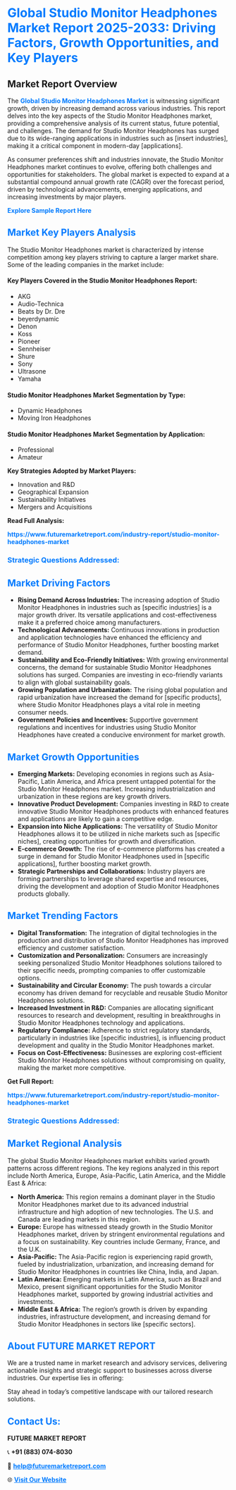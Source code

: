 <h1 style="color: #007BFF;">Global Studio Monitor Headphones Market Report 2025-2033: Driving Factors, Growth Opportunities, and Key Players</h1>

<section id="overview">
<h2>Market Report Overview</h2>
<p>The <a href="https://www.futuremarketreport.com/industry-report/studio-monitor-headphones-market" style="color: #007BFF; text-decoration: none;"><strong>Global Studio Monitor Headphones Market</strong></a> is witnessing significant growth, driven by increasing demand across various industries. This report delves into the key aspects of the Studio Monitor Headphones market, providing a comprehensive analysis of its current status, future potential, and challenges. The demand for Studio Monitor Headphones has surged due to its wide-ranging applications in industries such as [insert industries], making it a critical component in modern-day [applications].</p>
<p>As consumer preferences shift and industries innovate, the Studio Monitor Headphones market continues to evolve, offering both challenges and opportunities for stakeholders. The global market is expected to expand at a substantial compound annual growth rate (CAGR) over the forecast period, driven by technological advancements, emerging applications, and increasing investments by major players.</p>
</section>

<section id="overview">
<p><a href="https://www.futuremarketreport.com/request-sample/reportId=83549" style="color: #007BFF; text-decoration: none;"><strong>Explore Sample Report Here</strong></a></p>
</section>

<section id="key-players">
<h2 style="color: #007BFF;">Market Key Players Analysis</h2>
<p>The Studio Monitor Headphones market is characterized by intense competition among key players striving to capture a larger market share. Some of the leading companies in the market include:</p>
<h4>Key Players Covered in the Studio Monitor Headphones Report:</h4>
<ul><li>AKG</li><li>Audio-Technica</li><li>Beats by Dr. Dre</li><li>beyerdynamic</li><li>Denon</li><li>Koss</li><li>Pioneer</li><li>Sennheiser</li><li>Shure</li><li>Sony</li><li>Ultrasone</li><li>Yamaha</li></ul>
<h4>Studio Monitor Headphones Market Segmentation by Type:</h4>
<ul><li>Dynamic Headphones</li><li>Moving Iron Headphones</li></ul>

<h4>Studio Monitor Headphones Market Segmentation by Application:</h4>
<ul><li>Professional</li><li>Amateur</li></ul>
<p><strong>Key Strategies Adopted by Market Players:</strong></p>
<ul>
<li>Innovation and R&D</li>
<li>Geographical Expansion</li>
<li>Sustainability Initiatives</li>
<li>Mergers and Acquisitions</li>
</ul>
</section>

<section>
<p><strong>Read Full Analysis: </strong></p><a href="https://www.futuremarketreport.com/industry-report/studio-monitor-headphones-market" style="color: #007BFF; text-decoration: none;"><strong>https://www.futuremarketreport.com/industry-report/studio-monitor-headphones-market</strong></a>
<h3 style="color: #007BFF;">Strategic Questions Addressed:</h3>
</section>

<section id="driving-factors">
<h2 style="color: #007BFF;">Market Driving Factors</h2>
<ul>
<li><strong>Rising Demand Across Industries:</strong> The increasing adoption of Studio Monitor Headphones in industries such as [specific industries] is a major growth driver. Its versatile applications and cost-effectiveness make it a preferred choice among manufacturers.</li>
<li><strong>Technological Advancements:</strong> Continuous innovations in production and application technologies have enhanced the efficiency and performance of Studio Monitor Headphones, further boosting market demand.</li>
<li><strong>Sustainability and Eco-Friendly Initiatives:</strong> With growing environmental concerns, the demand for sustainable Studio Monitor Headphones solutions has surged. Companies are investing in eco-friendly variants to align with global sustainability goals.</li>
<li><strong>Growing Population and Urbanization:</strong> The rising global population and rapid urbanization have increased the demand for [specific products], where Studio Monitor Headphones plays a vital role in meeting consumer needs.</li>
<li><strong>Government Policies and Incentives:</strong> Supportive government regulations and incentives for industries using Studio Monitor Headphones have created a conducive environment for market growth.</li>
</ul>
</section>

<section id="growth-opportunities">
<h2 style="color: #007BFF;">Market Growth Opportunities</h2>
<ul>
<li><strong>Emerging Markets:</strong> Developing economies in regions such as Asia-Pacific, Latin America, and Africa present untapped potential for the Studio Monitor Headphones market. Increasing industrialization and urbanization in these regions are key growth drivers.</li>
<li><strong>Innovative Product Development:</strong> Companies investing in R&D to create innovative Studio Monitor Headphones products with enhanced features and applications are likely to gain a competitive edge.</li>
<li><strong>Expansion into Niche Applications:</strong> The versatility of Studio Monitor Headphones allows it to be utilized in niche markets such as [specific niches], creating opportunities for growth and diversification.</li>
<li><strong>E-commerce Growth:</strong> The rise of e-commerce platforms has created a surge in demand for Studio Monitor Headphones used in [specific applications], further boosting market growth.</li>
<li><strong>Strategic Partnerships and Collaborations:</strong> Industry players are forming partnerships to leverage shared expertise and resources, driving the development and adoption of Studio Monitor Headphones products globally.</li>
</ul>
</section>

<section id="trending-factors">
<h2 style="color: #007BFF;">Market Trending Factors</h2>
<ul>
<li><strong>Digital Transformation:</strong> The integration of digital technologies in the production and distribution of Studio Monitor Headphones has improved efficiency and customer satisfaction.</li>
<li><strong>Customization and Personalization:</strong> Consumers are increasingly seeking personalized Studio Monitor Headphones solutions tailored to their specific needs, prompting companies to offer customizable options.</li>
<li><strong>Sustainability and Circular Economy:</strong> The push towards a circular economy has driven demand for recyclable and reusable Studio Monitor Headphones solutions.</li>
<li><strong>Increased Investment in R&D:</strong> Companies are allocating significant resources to research and development, resulting in breakthroughs in Studio Monitor Headphones technology and applications.</li>
<li><strong>Regulatory Compliance:</strong> Adherence to strict regulatory standards, particularly in industries like [specific industries], is influencing product development and quality in the Studio Monitor Headphones market.</li>
<li><strong>Focus on Cost-Effectiveness:</strong> Businesses are exploring cost-efficient Studio Monitor Headphones solutions without compromising on quality, making the market more competitive.</li>
</ul>
</section>

<section>
<p><strong>Get Full Report: </strong></p><a href="https://www.futuremarketreport.com/industry-report/studio-monitor-headphones-market" style="color: #007BFF; text-decoration: none;"><strong>https://www.futuremarketreport.com/industry-report/studio-monitor-headphones-market</strong></a>
<h3 style="color: #007BFF;">Strategic Questions Addressed:</h3>
</section>


<section id="regional-analysis">
<h2 style="color: #007BFF;">Market Regional Analysis</h2>
<p>The global Studio Monitor Headphones market exhibits varied growth patterns across different regions. The key regions analyzed in this report include North America, Europe, Asia-Pacific, Latin America, and the Middle East & Africa:</p>
<ul>
<li><strong>North America:</strong> This region remains a dominant player in the Studio Monitor Headphones market due to its advanced industrial infrastructure and high adoption of new technologies. The U.S. and Canada are leading markets in this region.</li>
<li><strong>Europe:</strong> Europe has witnessed steady growth in the Studio Monitor Headphones market, driven by stringent environmental regulations and a focus on sustainability. Key countries include Germany, France, and the U.K.</li>
<li><strong>Asia-Pacific:</strong> The Asia-Pacific region is experiencing rapid growth, fueled by industrialization, urbanization, and increasing demand for Studio Monitor Headphones in countries like China, India, and Japan.</li>
<li><strong>Latin America:</strong> Emerging markets in Latin America, such as Brazil and Mexico, present significant opportunities for the Studio Monitor Headphones market, supported by growing industrial activities and investments.</li>
<li><strong>Middle East & Africa:</strong> The region’s growth is driven by expanding industries, infrastructure development, and increasing demand for Studio Monitor Headphones in sectors like [specific sectors].</li>
</ul>
</section>

<footer>
<h2 style="color: #007BFF;">About FUTURE MARKET REPORT</h2>
<p>We are a trusted name in market research and advisory services, delivering actionable insights and strategic support to businesses across diverse industries. Our expertise lies in offering:</p>

<p>Stay ahead in today’s competitive landscape with our tailored research solutions.</p>

<h2 style="color: #007BFF;">Contact Us:</h2>
<p><strong>FUTURE MARKET REPORT</strong></p>
<p>📞 <strong>+91 (883) 074-8030</strong></p>
<p>📧 <strong><a href="mailto:help@futuremarketreport.com" style="color: #007BFF;">help@futuremarketreport.com</a></strong></p>
<p>🌐 <strong><a href="https://www.futuremarketreport.com/" style="color: #007BFF;">Visit Our Website</a></strong></p>
</footer>